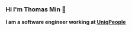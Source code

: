 ### Hi I'm Thomas Min 👋

**I am a software engineer working at [UniqPeople](https://about.ssupport.co.kr/?utm_source=google_ad&utm_medium=cpc&utm_content=%EA%B8%B0%EB%B0%9C%ED%95%9C%EC%82%AC%EB%9E%8C%EB%93%A4&gclid=Cj0KCQjw0oyYBhDGARIsAMZEuMsG_wSTQQXxLHZFbG9pXvSniaFrvYkxO0cpaKYbh8syEATHigILKZQaAi7rEALw_wcB)**

